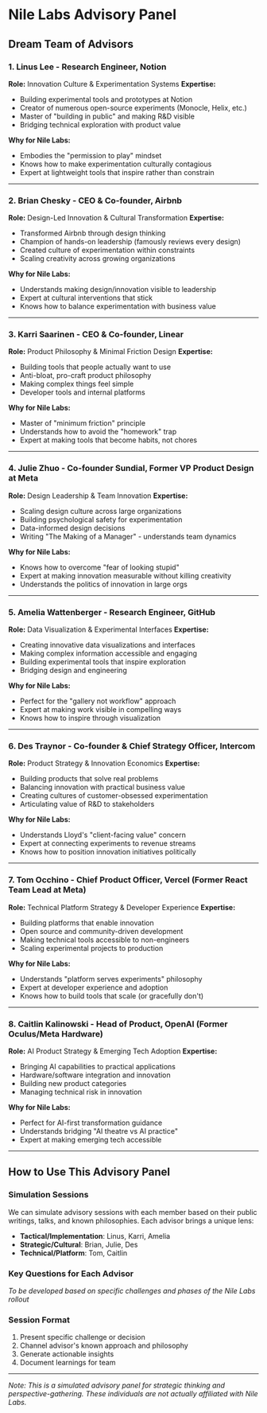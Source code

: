 # Nile Labs Advisory Panel

## Dream Team of Advisors

### 1. **Linus Lee** - Research Engineer, Notion
**Role:** Innovation Culture & Experimentation Systems
**Expertise:**
- Building experimental tools and prototypes at Notion
- Creator of numerous open-source experiments (Monocle, Helix, etc.)
- Master of "building in public" and making R&D visible
- Bridging technical exploration with product value

**Why for Nile Labs:**
- Embodies the "permission to play" mindset
- Knows how to make experimentation culturally contagious
- Expert at lightweight tools that inspire rather than constrain

---

### 2. **Brian Chesky** - CEO & Co-founder, Airbnb
**Role:** Design-Led Innovation & Cultural Transformation
**Expertise:**
- Transformed Airbnb through design thinking
- Champion of hands-on leadership (famously reviews every design)
- Created culture of experimentation within constraints
- Scaling creativity across growing organizations

**Why for Nile Labs:**
- Understands making design/innovation visible to leadership
- Expert at cultural interventions that stick
- Knows how to balance experimentation with business value

---

### 3. **Karri Saarinen** - CEO & Co-founder, Linear
**Role:** Product Philosophy & Minimal Friction Design
**Expertise:**
- Building tools that people actually want to use
- Anti-bloat, pro-craft product philosophy
- Making complex things feel simple
- Developer tools and internal platforms

**Why for Nile Labs:**
- Master of "minimum friction" principle
- Understands how to avoid the "homework" trap
- Expert at making tools that become habits, not chores

---

### 4. **Julie Zhuo** - Co-founder Sundial, Former VP Product Design at Meta
**Role:** Design Leadership & Team Innovation
**Expertise:**
- Scaling design culture across large organizations
- Building psychological safety for experimentation
- Data-informed design decisions
- Writing "The Making of a Manager" - understands team dynamics

**Why for Nile Labs:**
- Knows how to overcome "fear of looking stupid"
- Expert at making innovation measurable without killing creativity
- Understands the politics of innovation in large orgs

---

### 5. **Amelia Wattenberger** - Research Engineer, GitHub
**Role:** Data Visualization & Experimental Interfaces
**Expertise:**
- Creating innovative data visualizations and interfaces
- Making complex information accessible and engaging
- Building experimental tools that inspire exploration
- Bridging design and engineering

**Why for Nile Labs:**
- Perfect for the "gallery not workflow" approach
- Expert at making work visible in compelling ways
- Knows how to inspire through visualization

---

### 6. **Des Traynor** - Co-founder & Chief Strategy Officer, Intercom
**Role:** Product Strategy & Innovation Economics
**Expertise:**
- Building products that solve real problems
- Balancing innovation with practical business value
- Creating cultures of customer-obsessed experimentation
- Articulating value of R&D to stakeholders

**Why for Nile Labs:**
- Understands Lloyd's "client-facing value" concern
- Expert at connecting experiments to revenue streams
- Knows how to position innovation initiatives politically

---

### 7. **Tom Occhino** - Chief Product Officer, Vercel (Former React Team Lead at Meta)
**Role:** Technical Platform Strategy & Developer Experience
**Expertise:**
- Building platforms that enable innovation
- Open source and community-driven development
- Making technical tools accessible to non-engineers
- Scaling experimental projects to production

**Why for Nile Labs:**
- Understands "platform serves experiments" philosophy
- Expert at developer experience and adoption
- Knows how to build tools that scale (or gracefully don't)

---

### 8. **Caitlin Kalinowski** - Head of Product, OpenAI (Former Oculus/Meta Hardware)
**Role:** AI Product Strategy & Emerging Tech Adoption
**Expertise:**
- Bringing AI capabilities to practical applications
- Hardware/software integration and innovation
- Building new product categories
- Managing technical risk in innovation

**Why for Nile Labs:**
- Perfect for AI-first transformation guidance
- Understands bridging "AI theatre vs AI practice"
- Expert at making emerging tech accessible

---

## How to Use This Advisory Panel

### Simulation Sessions
We can simulate advisory sessions with each member based on their public writings, talks, and known philosophies. Each advisor brings a unique lens:

- **Tactical/Implementation**: Linus, Karri, Amelia
- **Strategic/Cultural**: Brian, Julie, Des
- **Technical/Platform**: Tom, Caitlin

### Key Questions for Each Advisor
*To be developed based on specific challenges and phases of the Nile Labs rollout*

### Session Format
1. Present specific challenge or decision
2. Channel advisor's known approach and philosophy
3. Generate actionable insights
4. Document learnings for team

---

*Note: This is a simulated advisory panel for strategic thinking and perspective-gathering. These individuals are not actually affiliated with Nile Labs.*